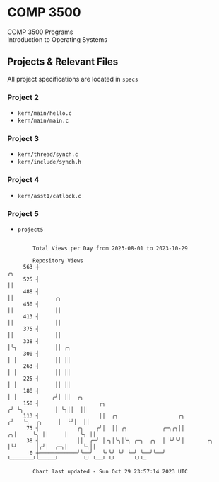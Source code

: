 # COMP 3500
COMP 3500 Programs  
Introduction to Operating Systems  
## Projects & Relevant Files
All project specifications are located in `specs`
### Project 2
- `kern/main/hello.c`
- `kern/main/main.c`
### Project 3
- `kern/thread/synch.c`
- `kern/include/synch.h`
### Project 4
- `kern/asst1/catlock.c`
### Project 5
- `project5`

```

        Total Views per Day from 2023-08-01 to 2023-10-29

        Repository Views
     563 ┼                                                                ╭╮
     525 ┤                                                                ││
     488 ┤                                                                ││             ╭╮
     450 ┤                                                                ││             ││
     413 ┤                                                                ││             ││
     375 ┤                                                                ││             ││
     338 ┤                                                                │╰╮            ││ ╭╮
     300 ┤                                                                │ │            ││ ││
     263 ┤                                                                │ │            ││ ││
     225 ┤                                                                │ │            ││ ││
     188 ┤                                                                │ │           ╭╯│ ││  ╭╮
     150 ┤                   ╭╮                                          ╭╯ ╰╮          │ ╰╮││  ││
     113 ┤                   ││  ╭╮                   ╭╮                ╭╯   ╰╮  ╭╮     │  ╰╯│  ││
      75 ┤            ╭╮    ╭╯│  ││ ╭╮           ╭─╮╭╮││              ╭╮│     ╰╮ ││     │    ╰╮ ││
      38 ┤            ││  ╭─╯ │╭╮│╰╮│╰╮ ╭─╮  ╭╮  │ ╰╯╰╯│       ╭╮     │╰╯      │╭╯│  ╭─╮│     ╰╮││
       0 ┼────────────╯╰──╯   ╰╯╰╯ ╰╯ ╰─╯ ╰──╯╰──╯     ╰───────╯╰─────╯        ╰╯ ╰──╯ ╰╯      ╰╯╰─

        Chart last updated - Sun Oct 29 23:57:14 2023 UTC
        
```
